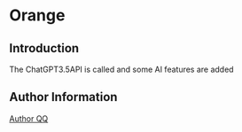 # Orange
## Introduction
The ChatGPT3.5API is called and some AI features are added
## Author Information
[Author QQ](https://user.qzone.qq.com/31634895) 
